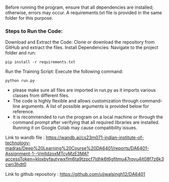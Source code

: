 Before running the program, ensure that all dependencies are installed; otherwise, errors may occur. A requirements.txt file is provided in the same folder for this purpose.

### Steps to Run the Code:

Download and Extract the Code: Clone or download the repository from GitHub and extract the files.
Install Dependencies: Navigate to the project folder and run:

    pip install -r requirements.txt

Run the Training Script:
Execute the following command:

    python run.py


* please make sure all files are imported in run.py as it imports various classes from different files.
* The code is highly flexible and allows customization through command-line arguments. A list of possible arguments is provided below for reference.
* It is recommended to run the program on a local machine or through the command prompt after verifying that all required libraries are installed. Running it on Google Colab may cause compatibility issues.


Link to wandb file : https://wandb.ai/cs23m071-indian-institute-of-technology-madras/Deep%20Learning%20Course%20DA6401/reports/DA6401-Assignment-1--VmlldzoxMTcyMzE3MA?accessToken=kloxbyfautywxflm6ta9tzpcf7ldhk6t6gfitmu47rqyu4it08f7z6k3cwn3hdt0

Link to github repository : https://github.com/ujjwalsingh12/DA6401